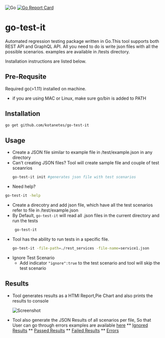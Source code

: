 
![Go](https://github.com/kotanetes/go-test-it/workflows/Go/badge.svg?branch=master)
[![Go Report Card](https://goreportcard.com/badge/github.com/kotanetes/go-test-it)](https://goreportcard.com/report/github.com/kotanetes/go-test-it)

# go-test-it
Automated regression testing package written in Go.This tool supports both REST API and GraphQL API. All you need to do is write json files with all the possible scenarios. examples are available in /tests directory.

Installation instructions are listed below.

## Pre-Requsite
  Required go(>1.11) installed on machine.
   * if you are using MAC or Linux, make sure go/bin is added to PATH
 
## Installation
   ```bash
   go get github.com/kotanetes/go-test-it
   ```
## Usage
  * Create a JSON file similar to example file in /test/example.json in any directory
  * Can't creating JSON files? Tool will create sample file and couple of test sceanrios
      ```bash
      go-test-it init #generates json file with test scenarios
      ```
  * Need help?
  ```bash
  go-test-it -help
  ```
  * Create a direcotry and add json file, which have all the test scenarios refer to file in /test/example.json
  * By Default, `go-test-it` will read all .json files in the current directory and run the tests
     ```bash
      go-test-it
      ```
  * Tool has the ability to run tests in a specific file.
      ```bash
      go-test-it -file-path=./rest_services -file-name=service1.json
      ```     
  * Ignore Test Scenario
    * Add indicator `"ignore":true` to the test scenario and tool will skip the test scenario
    
 ## Results
  * Tool generates results as a HTMl Report,Pie Chart and also prints the results to console
    
    ![Screenshot](Screen_Shot.png)
    
   * Tool also generate the JSON Results of all scenarios per file, So that User can go through errors
     examples are available [here](./regression/file_results/)
     ** [Ignored Results](./regression/file_results/result_go_test_it_reg_1.json#L4)
     ** [Passed Results](./regression/file_results/result_go_test_it_reg_1.json#L7)
     ** [Failed Results](./regression/file_results/result_go_test_it_reg_1.json#L56)
     ** [Errors](./regression/file_results/result_go_test_it_reg_1.json#L63)
  
